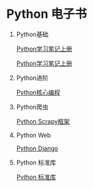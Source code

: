 # Python 电子书

1. Python基础

   [Python学习笔记上册](https://python.docs.xxyyss.com/static/pdf/Python学习笔记上册.pdf)

   [Python学习笔记上册](https://python.docs.xxyyss.com/static/pdf/Python学习笔记上册.pdf)

2. Python进阶

   [Python核心编程](https://python.docs.xxyyss.com/static/pdf/Python核心编程.pdf)

3. Python爬虫

   [Python Scrapy框架](https://python.docs.xxyyss.com/static/pdf/PythonScrapy框架.pdf)

4. Python Web

   [Python Django](https://python.docs.xxyyss.com/static/pdf/PythonDjango框架.pdf)

5. Python 标准库

   [Python 标准库](https://python.docs.xxyyss.com/static/pdf/Python标准库.pdf)


